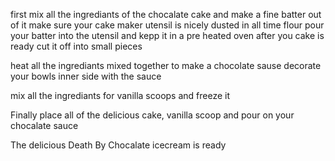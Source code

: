 first mix all the ingrediants of the chocalate cake and make a fine batter out of it 
make sure your cake maker utensil is nicely dusted in all time flour
pour your batter into the utensil and kepp it in a pre heated oven
after you cake is ready cut it off into small pieces

heat all the ingrediants mixed together to make a chocolate sause 
decorate your bowls inner side with the sauce

mix all the ingrediants for vanilla scoops and freeze it 

Finally place all of the delicious cake, vanilla scoop and pour on your chocalate sauce 

The delicious Death By Chocalate icecream is ready